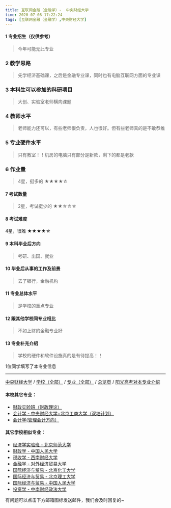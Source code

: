 ```yaml
---
title: 互联网金融（金融学）-  中央财经大学
time: 2020-07-08 17:22:24
tags: [互联网金融（金融学）,中央财经大学]
---
```

#### 1 专业招生（仅供参考）  
> 今年可能无此专业


### 2 教学思路
> 先学经济基础课，之后是金融专业课，同时也有电脑互联网方面的专业课


### 3 本科生可以参加的科研项目
>  大创、实验室老师横向课题


### 4 教师水平
> 老师能力还可以，有些老师很负责，人也很好。但有些老师真的是不敢恭维


### 5 专业硬件水平
> 只有教室！！机房的电脑只有部分是新款，剩下的都是老款


### 6 作业量
>4星，挺多的
★★★★☆

#### 7 考试数量
>2星，考试挺少的
★★☆☆☆


#### 8 考试难度
> 
4星，很难
★★★★☆

#### 9 本科毕业后方向
> 考研、出国、就业


#### 10 毕业后从事的工作及前景
> 去了银行，金融机构


#### 11 专业总体水平
> 是学校的重点专业


#### 12 跟其他学校同专业相比
> 不如上财的金融专业好


#### 13 专业补充介绍
> 学校的硬件和软件设施真的是有待提高！！

1位同学填写了本专业信息
***
[中央财经大学](https://univgo.github.io/2020/07/08/中央财经大学) / [学校（全部）](https://univgo.github.io/2020/07/09/学校汇总页) / [专业（全部）](https://univgo.github.io/2020/07/09/专业汇总页) / [总览页](https://univgo.github.io/2020/07/09/总览) / [阳光高考对本专业介绍](http://gaokao.chsi.com.cn/sch/zyk/view.do?schId=73394630&specId=73381091
)
#### 本校其它专业：
- [财政实验班（财政理论）](https://univgo.github.io/2020/07/08/财政实验班（财政理论）-%20%20中央财经大学)
- [会计学 - 中央财经大学+北京工商大学（双培计划）](https://univgo.github.io/2020/07/08/会计学%20-%20中央财经大学+北京工商大学（双培计划）)
- [会计学(管理会计方向）](https://univgo.github.io/2020/07/08/会计学(管理会计方向)%20-%20中央财经大学)

#### 其它学校相似专业：
- [经济学实验班 - 北京师范大学](https://univgo.github.io/2020/07/08/经济学实验班%20-%20北京师范大学)
- [财政学 - 中国人民大学](https://univgo.github.io/2020/07/08/财政学%20-%20中国人民大学)
- [税收学 - 西南财经大学](https://univgo.github.io/2020/07/08/税收学%20-%20西南财经大学)
- [金融学 - 对外经济贸易大学](https://univgo.github.io/2020/07/08/金融学%20-%20对外经济贸易大学)
- [国际经济与贸易 - 北京化工大学](https://univgo.github.io/2020/07/08/国际经济与贸易%20-%20北京化工大学)
- [国际经济与贸易 - 北京理工大学](https://univgo.github.io/2020/07/08/国际经济与贸易%20-%20北京理工大学)
- [国际经济与贸易 - 中国人民大学](https://univgo.github.io/2020/07/08/国际经济与贸易%20-%20中国人民大学)
- [投资学 - 中南财经政法大学](https://univgo.github.io/2020/07/08/投资学%20-%20中南财经政法大学)

有问题可以点击下方邮箱图标发送邮件，我们会及时回复的~